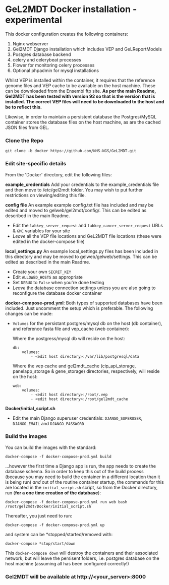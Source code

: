 # GeL2MDT Docker installation - experimental #

This docker configuration creates the following containers:
1. Nginx webserver
2. Gel2MDT Django installation which includes VEP and GeLReportModels
3. Postgres database backend
4. celery and celerybeat processes
5. Flower for monitoring celery processes
5. Optional phpadmin for mysql installations


Whilst VEP is installed within the container, it requires that the reference genome files and VEP cache to be available 
on the host machine. These can be downloaded from the Ensembl ftp site. **As per the main Readme, Gel2MDT has been 
 tested with version 92 so that is the version that is installed. The correct VEP files will need to be downloaded to the host and be to reflect this.**

Likewise, in order to maintain a persistent database the Postgres/MySQL container stores the database files on the host 
machine, as are the cached JSON files from GEL.

### Clone the Repo
    git clone -b docker https://github.com/NHS-NGS/GeL2MDT.git
### Edit site-specific details
From the 'Docker' directory, edit the following files:


**example_credentials** 
Add your credentials to the example_credentials file and then move to /etc/gel2mdt folder. You may wish to put further 
restrictions on viewing/editing this file. 


**config file**
An example example config.txt file has included and may be edited and moved to gelweb/gel2mdt/config/. This 
can be edited as described in the main Readme.
- Edit the `labkey_server_request` and `labkey_cancer_server_request` URLs & `GMC` variables for your site
- _Leave_ all the VEP file locations and GeL2MDT file locations (these were edited in the docker-compose file)


**local_settings.py**
An example local_settings.py files has been included in this directory and may be moved to gelweb/gelweb/settings. This 
can be edited as described in the main Readme.
- Create your own `SECRET_KEY`
- Edit `ALLOWED_HOSTS` as appropriate
- Set `DEBUG` to `False` when you're done testing    
- _Leave_ the database connection settings unless you are also going to reconfigure the database docker container


**docker-compose-prod.yml**:
Both types of supported databases have been included. Just uncomment the setup which is preferable. 
The following changes can be made:
- `Volumes` for the persistant postgres/mysql db on the host (db container), and reference fasta file and vep_cache 
(web container):

    Where the postgress/mysql db will reside on the host:

    ```
    db:
        volumes:
            - <edit host directory>:/var/lib/postgresql/data
    ```
    Where the vep cache and gel2mdt_cache (cip_api_storage, 
    panelapp_storage & gene_storage) directories, respectively, will reside on the host:
    ```
    web:
        volumes:
            - <edit host directory>:/root/.vep
            - <edit host directory>:/root/gel2mdt_cache
    ``` 

**Docker/initial_script.sh**
- Edit the main Django superuser credentials: `DJANGO_SUPERUSER`, `DJANGO_EMAIL` and `DJANGO_PASSWORD`

### Build the images
You can build the images with the standard:

    docker-compose -f docker-compose-prod.yml build
    
...however the first time a Django app is run, the app needs to create the database schema. So in order to keep this
 out of the build process (because you may need to build the container in a different location than it is being run) 
 _and_ out of the routine container startup, the commands for this are located in
the `initial_script.sh` script, so from the Docker directory, run (**for a one time creation of the database**):  

    docker-compose -f docker-compose-prod.yml run web bash /root/gel2mdt/Docker/initial_script.sh

Thereafter, you just need to run: 

    docker-compose -f docker-compose-prod.yml up

and system can be *stopped/started/removed with:

    docker-compose *stop/start/down

This `docker-compose down` will destroy the containers and their associated network, but will leave the persisent 
folders, i.e. postgres database on the host machine (assuming all has been configured correctly!)

### Gel2MDT will be available at http://<your_server>:8000
